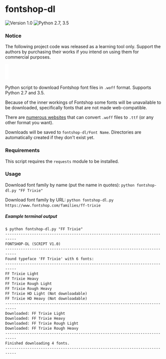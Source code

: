 # fontshop-dl
![Version 1.0](https://img.shields.io/badge/Version-1.0-orange.svg)
![Python 2.7, 3.5](https://img.shields.io/badge/Python-2.7%2C%203.5%2B-3776ab.svg)

### Notice

The following project code was released as a learning tool only. Support the authors by purchasing their works if you intend on using them for commercial purposes.

![](https://raw.githubusercontent.com/dvingerh/transmission-renamer/master/Screenshots/spacer.png?raw=true)


Python script to download Fontshop font files in `.woff` format. Supports Python 2.7 and 3.5.

Because of the inner workings of Fontshop some fonts will be unavailable to be downloaded, specifically fonts that are not made web-compatible.

There are [numerous websites](https://www.google.com/search?q=woff+to+ttf+converter&oq=woff+to+ttf+converter) that can convert `.woff` files to `.ttf` (or any other format you want).

Downloads will be saved to `fontshop-dl/Font Name`. Directories are automatically created if they don't exist yet.

### Requirements

This script requires the `requests` module to be installed.

### Usage

Download font family by name (put the name in quotes):
`python fontshop-dl.py "FF Trixie"`

Download font family by URL:
`python fontshop-dl.py https://www.fontshop.com/families/ff-trixie`

##### Example terminal output

```
$ python fontshop-dl.py "FF Trixie"
---------------------------------------------------------------------------
FONTSHOP-DL (SCRIPT V1.0)
---------------------------------------------------------------------------
Found typeface 'FF Trixie' with 6 fonts:
---------------------------------------------------------------------------
FF Trixie Light
FF Trixie Heavy
FF Trixie Rough Light
FF Trixie Rough Heavy
FF Trixie HD Light (Not downloadable)
FF Trixie HD Heavy (Not downloadable)
---------------------------------------------------------------------------
Downloaded: FF Trixie Light
Downloaded: FF Trixie Heavy
Downloaded: FF Trixie Rough Light
Downloaded: FF Trixie Rough Heavy
---------------------------------------------------------------------------
Finished downloading 4 fonts.
---------------------------------------------------------------------------
```
